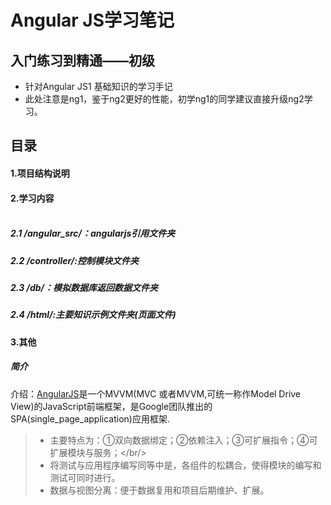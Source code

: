 Angular JS学习笔记
=
入门练习到精通——初级
-
* 针对Angular JS1 基础知识的学习手记
* 此处注意是ng1，鉴于ng2更好的性能，初学ng1的同学建议直接升级ng2学习。  

##  目录<br/>
#### 1.项目结构说明<br/>
#### 2.学习内容<br/><br/>
##### 2.1 /angular_src/：angularjs引用文件夹<br/>
##### 2.2 /controller/:控制模块文件夹<br/>
##### 2.3 /db/：模拟数据库返回数据文件夹<br/>
##### 2.4 /html/:主要知识示例文件夹(页面文件)<br/>
#### 3.其他<br/>
#####  简介<br/>
介绍：[AngularJS](https://docs.angularjs.org/)是一个MVVM(MVC 或者MVVM,可统一称作Model Drive View)的JavaScript前端框架，是Google团队推出的SPA(single_page_application)应用框架.

> * 主要特点为：①双向数据绑定；②依赖注入；③可扩展指令；④可扩展模块与服务；</br/>
> * 将测试与应用程序编写同等中是，各组件的松耦合，使得模块的编写和测试可同时进行。
> * 数据与视图分离：便于数据复用和项目后期维护、扩展。
